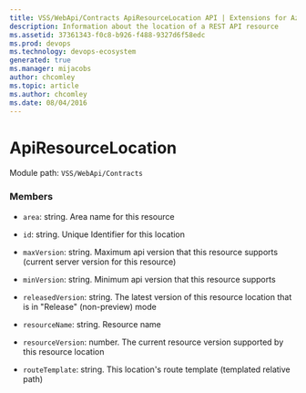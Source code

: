 ```yaml
---
title: VSS/WebApi/Contracts ApiResourceLocation API | Extensions for Azure DevOps Services
description: Information about the location of a REST API resource
ms.assetid: 37361343-f0c8-b926-f488-9327d6f58edc
ms.prod: devops
ms.technology: devops-ecosystem
generated: true
ms.manager: mijacobs
author: chcomley
ms.topic: article
ms.author: chcomley
ms.date: 08/04/2016
---
```


# ApiResourceLocation

Module path: `VSS/WebApi/Contracts`


### Members

* `area`: string. Area name for this resource

* `id`: string. Unique Identifier for this location

* `maxVersion`: string. Maximum api version that this resource supports (current server version for this resource)

* `minVersion`: string. Minimum api version that this resource supports

* `releasedVersion`: string. The latest version of this resource location that is in &quot;Release&quot; (non-preview) mode

* `resourceName`: string. Resource name

* `resourceVersion`: number. The current resource version supported by this resource location

* `routeTemplate`: string. This location&#x27;s route template (templated relative path)

